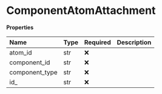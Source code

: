 # ComponentAtomAttachment

**Properties**

| Name           | Type | Required | Description |
| :------------- | :--- | :------- | :---------- |
| atom_id        | str  | ❌       |             |
| component_id   | str  | ❌       |             |
| component_type | str  | ❌       |             |
| id\_           | str  | ❌       |             |


